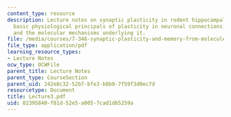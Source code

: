 ```yaml
---
content_type: resource
description: Lecture notes on synaptic plasticity in rodent hippocampal slices, the
  basic physiological principals of plasticity in neuronal connections, and memory
  and the molecular mechanisms underlying it.
file: /media/courses/7-346-synaptic-plasticity-and-memory-from-molecules-to-behavior-fall-2007/82395840f81d52e5a0057cad1d65259a_Lecture3.pdf
file_type: application/pdf
learning_resource_types:
- Lecture Notes
ocw_type: OCWFile
parent_title: Lecture Notes
parent_type: CourseSection
parent_uid: 242e8c32-52b7-bfe3-b8b0-7f59f3d0ec7d
resourcetype: Document
title: Lecture3.pdf
uid: 82395840-f81d-52e5-a005-7cad1d65259a
---
```

